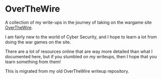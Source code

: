 ﻿# OverTheWire

A collection of my write-ups in the journey of taking on the wargame site [OverTheWire](https://overthewire.org/wargames/).

I am fairly new to the world of Cyber Security, and I hope to learn a lot from doing the war games on the site.

There are a lot of resources online that are way more detailed than what I documented here, but if you stumbled on my writeups, then I hope that you learn something from them!

This is migrated from my old OverTheWire writeup repository.